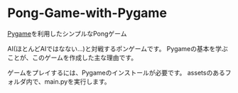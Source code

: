 # Pong-Game-with-Pygame

<!-- A simple Pong game with Pygame -->
[Pygame](https://www.pygame.org/news)を利用したシンプルなPongゲーム

<!-- This is a pong game against AI(barely). Main reason I did this game  is to learn the basics of Pygame. -->
AI(ほとんどAIではなない...)と対戦するポンゲームです。
Pygameの基本を学ぶことが、このゲームを作成した主な理由です。

<!-- To play: Pygame installation is required. Than run the main file while it is in the some folder with assets. -->

ゲームをプレイするには、Pygameのインストールが必要です。
assetsのあるフォルダ内で、main.pyを実行します。
